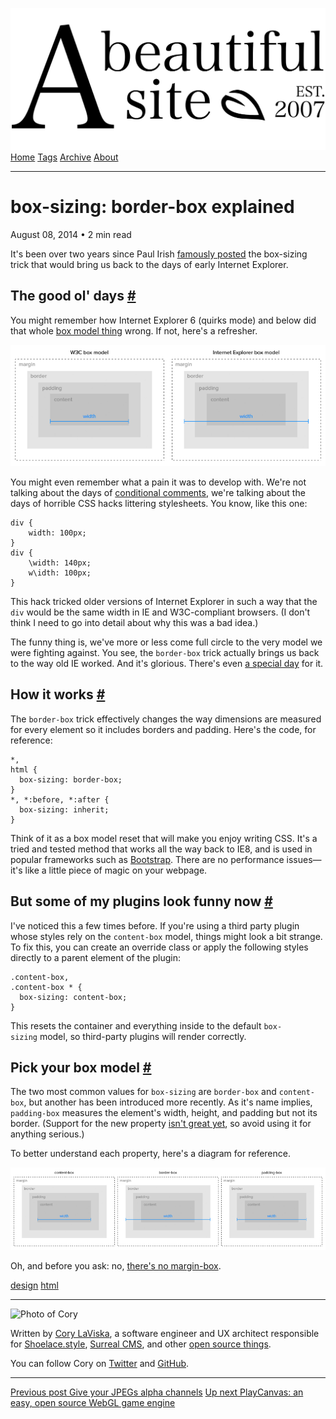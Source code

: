 <a href="../../index.html" class="header-link"><img src="../../images/logos/wordmark.svg" alt="A Beautiful Site" class="wordmark" /></a> <a href="../../index.html" class="nav-item">Home</a> <a href="../../tags/index.html" class="nav-item">Tags</a> <a href="../index.html" class="nav-item">Archive</a> <a href="../../about/index.html" class="nav-item">About</a>

------------------------------------------------------------------------

box-sizing: border-box explained
================================

August 08, 2014 • 2 min read

It's been over two years since Paul Irish [famously posted](http://www.paulirish.com/2012/box-sizing-border-box-ftw/) the box-sizing trick that would bring us back to the days of early Internet Explorer.

The good ol' days <a href="#the-good-ol&#39;-days" class="direct-link">#</a>
----------------------------------------------------------------------------

You might remember how Internet Explorer 6 (quirks mode) and below did that whole [box model thing](http://en.wikipedia.org/wiki/Internet_Explorer_box_model_bug) wrong. If not, here's a refresher.

[![A comparison of the W3C box model to that of old IE](../../images/box-model-comparison.png)](../../images/box-model-comparison.png)

You might even remember what a pain it was to develop with. We're not talking about the days of [conditional comments](http://www.sitepoint.com/web-foundations/internet-explorer-conditional-comments/), we're talking about the days of horrible CSS hacks littering stylesheets. You know, like this one:

    div {
        width: 100px;
    }
    div {
        \width: 140px;
        w\idth: 100px;
    }

This hack tricked older versions of Internet Explorer in such a way that the `div` would be the same width in IE and W3C-compliant browsers. (I don't think I need to go into detail about why this was a bad idea.)

The funny thing is, we've more or less come full circle to the very model we were fighting against. You see, the `border-box` trick actually brings us back to the way old IE worked. And it's glorious. There's even [a special day](http://css-tricks.com/international-box-sizing-awareness-day/) for it.

How it works <a href="#how-it-works" class="direct-link">#</a>
--------------------------------------------------------------

The `border-box` trick effectively changes the way dimensions are measured for every element so it includes borders and padding. Here's the code, for reference:

    *,
    html {
      box-sizing: border-box;
    }
    *, *:before, *:after {
      box-sizing: inherit;
    }

Think of it as a box model reset that will make you enjoy writing CSS. It's a tried and tested method that works all the way back to IE8, and is used in popular frameworks such as [Bootstrap](http://getbootstrap.com/). There are no performance issues—it's like a little piece of magic on your webpage.

But some of my plugins look funny now <a href="#but-some-of-my-plugins-look-funny-now" class="direct-link">#</a>
----------------------------------------------------------------------------------------------------------------

I've noticed this a few times before. If you're using a third party plugin whose styles rely on the `content-box` model, things might look a bit strange. To fix this, you can create an override class or apply the following styles directly to a parent element of the plugin:

    .content-box,
    .content-box * {
      box-sizing: content-box;
    }

This resets the container and everything inside to the default `box-sizing` model, so third-party plugins will render correctly.

Pick your box model <a href="#pick-your-box-model" class="direct-link">#</a>
----------------------------------------------------------------------------

The two most common values for `box-sizing` are `border-box` and `content-box`, but another has been introduced more recently. As it's name implies, `padding-box` measures the element's width, height, and padding but not its border. (Support for the new property [isn't great yet](http://caniuse.com/css3-boxsizing), so avoid using it for anything serious.)

To better understand each property, here's a diagram for reference.

[![A diagram showing the three values for box-sizing: content-box, border-box, and padding-box](../../images/box-sizing-comparison.png)](../../images/box-sizing-comparison.png)

Oh, and before you ask: no, [there's no margin-box](http://stackoverflow.com/questions/10808413/css3-box-sizing-margin-box-why-not).

<a href="../../tags/design/index.html" class="post-tag">design</a> <a href="../../tags/html/index.html" class="post-tag">html</a>

------------------------------------------------------------------------

<img src="http://0.gravatar.com/avatar/bf1b3b95fd5b096a3592247c29667b33?s=512" alt="Photo of Cory" class="avatar avatar-small" />

Written by [Cory LaViska](../../index-4.html), a software engineer and UX architect responsible for [Shoelace.style](https://shoelace.style/), [Surreal CMS](https://www.surrealcms.com/), and other [open source things](https://github.com/claviska).

You can follow Cory on [Twitter](https://twitter.com/claviska) and [GitHub](https://github.com/claviska).

------------------------------------------------------------------------

<a href="../give-your-jpegs-alpha-channels/index.html" class="post-nav-previous"><span class="small">Previous post</span> Give your JPEGs alpha channels</a> <a href="../playcanvas-an-easy-open-source-webgl-game-engine/index.html" class="post-nav-next"><span class="small">Up next</span> PlayCanvas: an easy, open source WebGL game engine</a>
